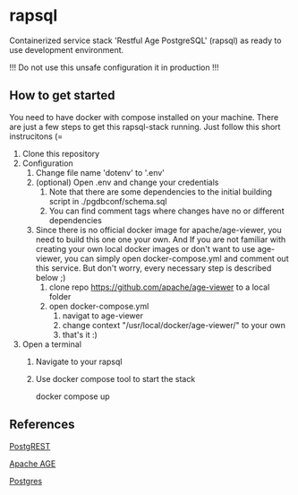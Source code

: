 # rapsql
Containerized service stack 'Restful Age PostgreSQL' (rapsql) as ready to use development environment.

!!! Do not use this unsafe configuration it in production !!!

## How to get started
You need to have docker with compose installed on your machine. There are just a few steps to get this rapsql-stack running. Just follow this short instrucitons (=

1. Clone this repository 
2. Configuration
    1. Change file name 'dotenv' to '.env'
    2. (optional) Open .env and change your credentials
        1. Note that there are some dependencies to the initial building script in ./pgdbconf/schema.sql
        2. You can find comment tags where changes have no or different dependencies
    3. Since there is no official docker image for apache/age-viewer, you need to build this one one your own. And If you are not familiar with creating your own local docker images or don't want to use age-viewer, you can simply open docker-compose.yml and comment out this service. But don't worry, every necessary step is described below ;)
        1. clone repo https://github.com/apache/age-viewer to a local folder
        2. open docker-compose.yml 
            1. navigat to age-viewer
            2. change context "/usr/local/docker/age-viewer/" to your own <path>
            3. that's it :)
3. Open a terminal
    1. Navigate to your rapsql <path>
    2. Use docker compose tool to start the stack
        
        docker compose up
    

## References
[PostgREST](https://github.com/PostgREST/postgrest)

[Apache AGE](https://github.com/apache/age/)

[Postgres](https://github.com/postgres/postgres)


         
